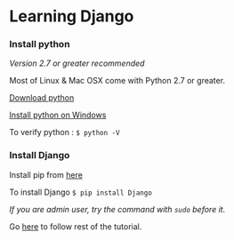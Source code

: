 # Learning Django

### Install python 

*Version 2.7 or greater recommended*

Most of Linux & Mac OSX come with Python 2.7 or greater. 

[Download python](https://www.python.org/downloads/)

[Install python on Windows](http://docs.python-guide.org/en/latest/starting/install/win/)

To verify python : `$ python -V`

### Install Django

Install pip from [here](https://pip.pypa.io/en/stable/installing/)

To install Django `$ pip install Django`

*If you are admin user, try the command with `sudo` before it.*

Go [here](https://docs.djangoproject.com/en/1.9/intro/tutorial01/) to follow rest of the tutorial.
